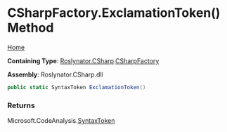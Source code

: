 <a name="_top"></a>

# CSharpFactory\.ExclamationToken\(\) Method

[Home](../../../../README.md#_top)

**Containing Type**: [Roslynator.CSharp](../../README.md#_top)\.[CSharpFactory](../README.md#_top)

**Assembly**: Roslynator\.CSharp\.dll

```csharp
public static SyntaxToken ExclamationToken()
```

### Returns

Microsoft\.CodeAnalysis\.[SyntaxToken](https://docs.microsoft.com/en-us/dotnet/api/microsoft.codeanalysis.syntaxtoken)

